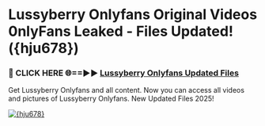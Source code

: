 # Lussyberry Onlyfans Original Videos 0nlyFans Leaked - Files Updated! ({hju678})

<h3>🔴 CLICK HERE 🌐==►► <a href="https://tinyurl.com/ms9xzufz" rel="nofollow">Lussyberry Onlyfans Updated Files</a></h3>

Get Lussyberry Onlyfans and all content. Now you can access all videos and pictures of Lussyberry Onlyfans. New Updated Files 2025!

[![{hju678}](https://i.imgur.com/PQ7UWWw.gif)](https://tinyurl.com/ms9xzufz)